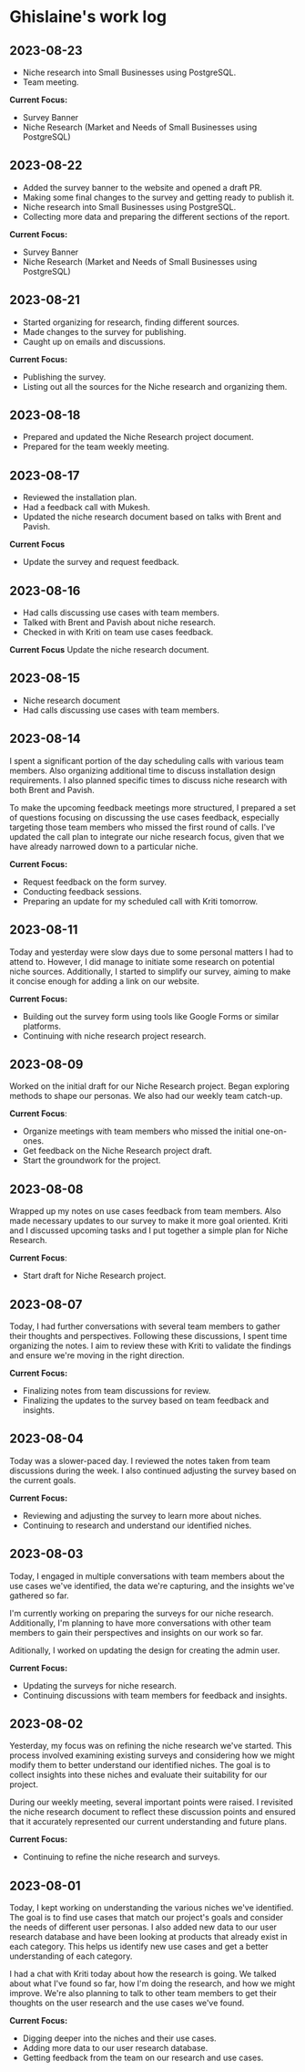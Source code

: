 # Ghislaine's work log

## 2023-08-23

- Niche research into Small Businesses using PostgreSQL.
- Team meeting.

**Current Focus:**
- Survey Banner
- Niche Research (Market and Needs of Small Businesses using PostgreSQL)

## 2023-08-22

- Added the survey banner to the website and opened a draft PR.
- Making some final changes to the survey and getting ready to publish it.
- Niche research into Small Businesses using PostgreSQL.
- Collecting more data and preparing the different sections of the report.

**Current Focus:**
- Survey Banner
- Niche Research (Market and Needs of Small Businesses using PostgreSQL)

## 2023-08-21
- Started organizing for research, finding different sources.
- Made changes to the survey for publishing.
- Caught up on emails and discussions.

**Current Focus:**

- Publishing the survey.
- Listing out all the sources for the Niche research and organizing them.

## 2023-08-18
- Prepared and updated the Niche Research project document.
- Prepared for the team weekly meeting.

## 2023-08-17
- Reviewed the installation plan.
- Had a feedback call with Mukesh.
- Updated the niche research document based on talks with Brent and Pavish.

**Current Focus**

- Update the survey and request feedback.

## 2023-08-16
- Had calls discussing use cases with team members.
- Talked with Brent and Pavish about niche research.
- Checked in with Kriti on team use cases feedback.

**Current Focus**
Update the niche research document.

## 2023-08-15
- Niche research document
- Had calls discussing use cases with team members.

## 2023-08-14

I spent a significant portion of the day scheduling calls with various team members. Also organizing additional time to discuss installation design requirements. I also planned specific times to discuss niche research with both Brent and Pavish. 

To make the upcoming feedback meetings more structured, I prepared a set of questions focusing on discussing the use cases feedback, especially targeting those team members who missed the first round of calls. I've updated the call plan to integrate our niche research focus, given that we have already narrowed down to a particular niche.

**Current Focus:**

- Request feedback on the form survey.
- Conducting feedback sessions.
- Preparing an update for my scheduled call with Kriti tomorrow.

## 2023-08-11

Today and yesterday were slow days due to some personal matters I had to attend to. However, I did manage to initiate some research on potential niche sources. Additionally, I started to simplify our survey, aiming to make it concise enough for adding a link on our website. 

**Current Focus:**

- Building out the survey form using tools like Google Forms or similar platforms.
- Continuing with niche research project research.

## 2023-08-09

Worked on the initial draft for our Niche Research project. Began exploring methods to shape our personas. We also had our weekly team catch-up.

**Current Focus**:

- Organize meetings with team members who missed the initial one-on-ones.
- Get feedback on the Niche Research project draft.
- Start the groundwork for the project.

## 2023-08-08

Wrapped up my notes on use cases feedback from team members. Also made necessary updates to our survey to make it more goal oriented. Kriti and I discussed upcoming tasks and I put together a simple plan for Niche Research.

**Current Focus**:

- Start draft for Niche Research project.

## 2023-08-07

Today, I had further conversations with several team members to gather their thoughts and perspectives. Following these discussions, I spent time organizing the notes. I aim to review these with Kriti to validate the findings and ensure we're moving in the right direction.

**Current Focus:**

- Finalizing notes from team discussions for review.
- Finalizing the updates to the survey based on team feedback and insights.

## 2023-08-04

Today was a slower-paced day. I reviewed the notes taken from team discussions during the week. I also continued adjusting the survey based on the current goals.

**Current Focus:**

- Reviewing and adjusting the survey to learn more about niches.
- Continuing to research and understand our identified niches.

## 2023-08-03

Today, I engaged in multiple conversations with team members about the use cases we've identified, the data we're capturing, and the insights we've gathered so far.

I'm currently working on preparing the surveys for our niche research. Additionally, I'm planning to have more conversations with other team members to gain their perspectives and insights on our work so far.

Aditionally, I worked on updating the design for creating the admin user.

**Current Focus:**

- Updating the surveys for niche research.
- Continuing discussions with team members for feedback and insights.

## 2023-08-02

Yesterday, my focus was on refining the niche research we've started. This process involved examining existing surveys and considering how we might modify them to better understand our identified niches. The goal is to collect insights into these niches and evaluate their suitability for our project.

During our weekly meeting, several important points were raised. I revisited the niche research document to reflect these discussion points and ensured that it accurately represented our current understanding and future plans.

**Current Focus:**

- Continuing to refine the niche research and surveys.

## 2023-08-01

Today, I kept working on understanding the various niches we've identified. The goal is to find use cases that match our project's goals and consider the needs of different user personas. I also added new data to our user research database and have been looking at products that already exist in each category. This helps us identify new use cases and get a better understanding of each category.

I had a chat with Kriti today about how the research is going. We talked about what I've found so far, how I'm doing the research, and how we might improve. We're also planning to talk to other team members to get their thoughts on the user research and the use cases we've found.

**Current Focus:**

- Digging deeper into the niches and their use cases.
- Adding more data to our user research database.
- Getting feedback from the team on our research and use cases.

